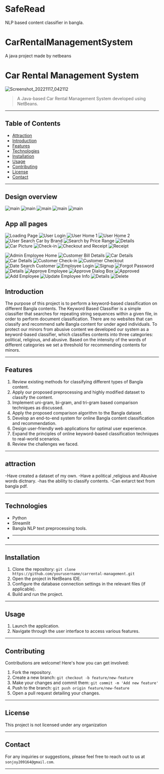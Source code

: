 # SafeRead
NLP based content classifier in bangla.
# CarRentalManagementSystem
A java project made by netbeans 
# Car Rental Management System


![Screenshot_20221117_042112](https://github.com/Sonjoy209164/CarRentalManagementSystem/assets/66799652/63e883a8-8944-4909-ac70-d2b4b97f99a4)

> A Java-based Car Rental Management System developed using NetBeans.

---

## Table of Contents
- [Attraction](#attraction)
- [Introduction](#introduction)
- [Features](#features)
- [Technologies](#technologies)
- [Installation](#installation)
- [Usage](#usage)
- [Contributing](#contributing)
- [License](#license)
- [Contact](#contact)

---


## Design overview
![main](https://github.com/Sonjoy209164/CarRentalManagementSystem/blob/7a873c2b2c8d69cd091db0a81db60f4934f3b7eb/pictures/0.1.png)
![main](https://github.com/Sonjoy209164/CarRentalManagementSystem/blob/7a873c2b2c8d69cd091db0a81db60f4934f3b7eb/pictures/0.2.png)
![main](https://github.com/Sonjoy209164/CarRentalManagementSystem/blob/7a873c2b2c8d69cd091db0a81db60f4934f3b7eb/pictures/0.3.png)
![main](https://github.com/Sonjoy209164/CarRentalManagementSystem/blob/7a873c2b2c8d69cd091db0a81db60f4934f3b7eb/pictures/0.4.png)
![main](https://github.com/Sonjoy209164/CarRentalManagementSystem/blob/7a873c2b2c8d69cd091db0a81db60f4934f3b7eb/pictures/0.png)

## App all pages
![Loading Page](https://github.com/Sonjoy209164/CarRentalManagementSystem/raw/7a873c2b2c8d69cd091db0a81db60f4934f3b7eb/pictures/1loadingpage.png)
![User Login](https://github.com/Sonjoy209164/CarRentalManagementSystem/raw/7a873c2b2c8d69cd091db0a81db60f4934f3b7eb/pictures/2.0%20user%20lodin.png)
![User Home 1](https://github.com/Sonjoy209164/CarRentalManagementSystem/raw/7a873c2b2c8d69cd091db0a81db60f4934f3b7eb/pictures/2.1userhome1.png)
![User Home 2](https://github.com/Sonjoy209164/CarRentalManagementSystem/raw/7a873c2b2c8d69cd091db0a81db60f4934f3b7eb/pictures/2.2userhome2.png)
![User Search Car by Brand](https://github.com/Sonjoy209164/CarRentalManagementSystem/raw/7a873c2b2c8d69cd091db0a81db60f4934f3b7eb/pictures/2.3usersearch%20carby%20brand.png)
![Search by Price Range](https://github.com/Sonjoy209164/CarRentalManagementSystem/raw/7a873c2b2c8d69cd091db0a81db60f4934f3b7eb/pictures/2.4search%20by%20price%20range.png)
![Details](https://github.com/Sonjoy209164/CarRentalManagementSystem/raw/7a873c2b2c8d69cd091db0a81db60f4934f3b7eb/pictures/2.5%20details.png)
![Car Picture](https://github.com/Sonjoy209164/CarRentalManagementSystem/raw/7a873c2b2c8d69cd091db0a81db60f4934f3b7eb/pictures/2.6%20caar%20picture.png)
![Check-in](https://github.com/Sonjoy209164/CarRentalManagementSystem/raw/7a873c2b2c8d69cd091db0a81db60f4934f3b7eb/pictures/2.7checkin.png)
![Checkout and Receipt](https://github.com/Sonjoy209164/CarRentalManagementSystem/raw/7a873c2b2c8d69cd091db0a81db60f4934f3b7eb/pictures/2.8%20checkout%2Brecipt.png)
![Receipt](https://github.com/Sonjoy209164/CarRentalManagementSystem/raw/7a873c2b2c8d69cd091db0a81db60f4934f3b7eb/pictures/2.9%20recipt.png)

![Admin Employee Home](https://github.com/Sonjoy209164/CarRentalManagementSystem/raw/7a873c2b2c8d69cd091db0a81db60f4934f3b7eb/pictures/1.1.1admin%20employee%20home.png)
![Customer Bill Details](https://github.com/Sonjoy209164/CarRentalManagementSystem/raw/7a873c2b2c8d69cd091db0a81db60f4934f3b7eb/pictures/1.10customer%20billdetails.png)
![Car Details](https://github.com/Sonjoy209164/CarRentalManagementSystem/raw/7a873c2b2c8d69cd091db0a81db60f4934f3b7eb/pictures/1.11.cardetails.png)
![Car Details](https://github.com/Sonjoy209164/CarRentalManagementSystem/raw/7a873c2b2c8d69cd091db0a81db60f4934f3b7eb/pictures/1.12car%20details.png)
![Customer Check-in](https://github.com/Sonjoy209164/CarRentalManagementSystem/raw/7a873c2b2c8d69cd091db0a81db60f4934f3b7eb/pictures/1.13%20customer%20checkin.png)
![Customer Checkout](https://github.com/Sonjoy209164/CarRentalManagementSystem/raw/7a873c2b2c8d69cd091db0a81db60f4934f3b7eb/pictures/1.145%20customer%20checkout.png)
![Date Search Customer](https://github.com/Sonjoy209164/CarRentalManagementSystem/raw/7a873c2b2c8d69cd091db0a81db60f4934f3b7eb/pictures/1.17%20date%20search%20customer.png)
![Employee Login](https://github.com/Sonjoy209164/CarRentalManagementSystem/raw/7a873c2b2c8d69cd091db0a81db60f4934f3b7eb/pictures/1.1employee%20login.png)
![Signup](https://github.com/Sonjoy209164/CarRentalManagementSystem/raw/7a873c2b2c8d69cd091db0a81db60f4934f3b7eb/pictures/1.2%20signup.png)
![Forgot Password](https://github.com/Sonjoy209164/CarRentalManagementSystem/raw/7a873c2b2c8d69cd091db0a81db60f4934f3b7eb/pictures/1.3%20forgotpassword.png)
![Details](https://github.com/Sonjoy209164/CarRentalManagementSystem/raw/7a873c2b2c8d69cd091db0a81db60f4934f3b7eb/pictures/1.4details.png)
![Approve Employee](https://github.com/Sonjoy209164/CarRentalManagementSystem/raw/7a873c2b2c8d69cd091db0a81db60f4934f3b7eb/pictures/1.5.1approve%20employee.png)
![Approve Dialog Box](https://github.com/Sonjoy209164/CarRentalManagementSystem/raw/7a873c2b2c8d69cd091db0a81db60f4934f3b7eb/pictures/1.5.2%20appreove%20dialoguebox.png)
![Approved](https://github.com/Sonjoy209164/CarRentalManagementSystem/raw/7a873c2b2c8d69cd091db0a81db60f4934f3b7eb/pictures/1.5.3%20approved.png)
![Add Employee](https://github.com/Sonjoy209164/CarRentalManagementSystem/raw/7a873c2b2c8d69cd091db0a81db60f4934f3b7eb/pictures/1.6addemployee.png)
![Update Employee Info](https://github.com/Sonjoy209164/CarRentalManagementSystem/raw/7a873c2b2c8d69cd091db0a81db60f4934f3b7eb/pictures/1.7updateemployeeinfo.png)
![Details](https://github.com/Sonjoy209164/CarRentalManagementSystem/raw/7a873c2b2c8d69cd091db0a81db60f4934f3b7eb/pictures/1.8%20details.png)
![Delete](https://github.com/Sonjoy209164/CarRentalManagementSystem/raw/7a873c2b2c8d69cd091db0a81db60f4934f3b7eb/pictures/1.9delete%20.png)

## Introduction

The purpose of this project is to perform a keyword-based classification on different Bangla contents. The Keyword Based Classifier is a simple classifier that searches for repeating string sequences within a given file, in order to perform document classification. There are no websites that can classify and recommend safe Bangla content for under aged individuals. To protect our minors from abusive content we developed our system as a keyword-based classifier, which classifies contents into three categories: political, religious, and abusive.  Based on the intensity of the words of different categories we set a threshold for recommending contents for minors.

---

## Features

1. Review existing methods for classifying different types of Bangla content.
2. Apply our proposed preprocessing and highly modified dataset to classify the content.
3. Implement uni-gram, bi-gram, and tri-gram based comparison techniques as discussed.
4. Apply the proposed comparison algorithm to the Bangla dataset.
5. Develop an end-to-end system for online Bangla content classification and recommendation.
6. Design user-friendly web applications for optimal user experience.
7. Expand the principles of online keyword-based classification techniques to real-world scenarios.
8. Review the challenges we faced.


---

## attraction
 -Have created a dataset of my own.
 -Have a political ,religious and Abusive words dictnary.
 -has the ability to classify contents.
 -Can extarct text from bangla pdf. 

---

## Technologies

- Python
- Streamlit
- Bangla NLP text preprocessing tools.
- ****

---

## Installation

1. Clone the repository: `git clone https://github.com/yourusername/carrental-management.git`
2. Open the project in NetBeans IDE.
3. Configure the database connection settings in the relevant files (if applicable).
4. Build and run the project.

---

## Usage

1. Launch the application.
2. Navigate through the user interface to access various features.

---

## Contributing

Contributions are welcome! Here's how you can get involved:

1. Fork the repository.
2. Create a new branch: `git checkout -b feature/new-feature`
3. Make your changes and commit them: `git commit -m 'Add new feature'`
4. Push to the branch: `git push origin feature/new-feature`
5. Open a pull request detailing your changes.

---

## License

This project is not licensed under any organization

---

## Contact

For any inquiries or suggestions, please feel free to reach out to us at `sonjoy209164@gmail.com`.

---
